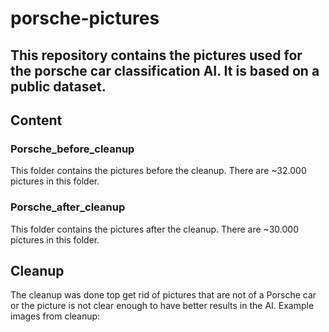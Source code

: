 # porsche-pictures
## This repository contains the pictures used for the porsche car classification AI. It is based on a public dataset.

## Content

### Porsche_before_cleanup
This folder contains the pictures before the cleanup. There are ~32.000 pictures in this folder.

### Porsche_after_cleanup
This folder contains the pictures after the cleanup. There are ~30.000 pictures in this folder.

## Cleanup
The cleanup was done top get rid of pictures that are not of a Porsche car or the picture is not clear enough to have better results in the AI.
Example images from cleanup: